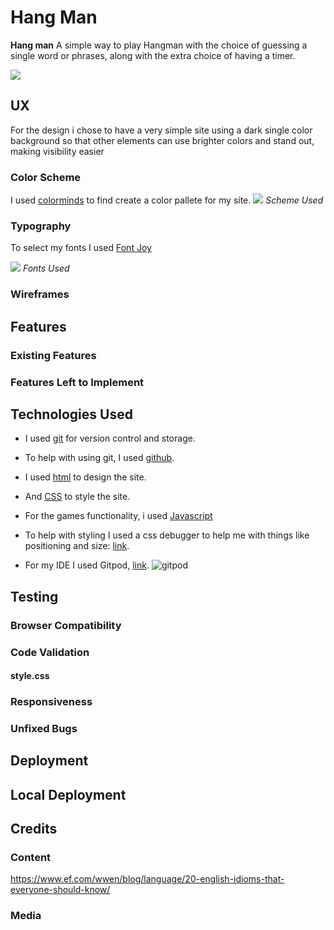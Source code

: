 # Hang Man

__Hang man__ A simple way to play Hangman with the choice of guessing a single word or phrases, along with the extra choice of having a timer. 

![](documentation/images/amiresponsive.png)

## UX
For the design i chose to have a very simple site using a dark single color background so that other elements can use brighter colors and stand out, making visibility easier

### Color Scheme
I used [colorminds](http://colormind.io/) to find create a color pallete for my site.
![](documentation/images/colors.png)
*Scheme Used*

### Typography
To select my fonts I used [Font Joy](https://fontjoy.com/)

![](documentation/images/fonts.png)
*Fonts Used*
### Wireframes

## Features
### Existing Features

### Features Left to Implement

## Technologies Used
- I used [git](https://git-scm.com/) for version control and storage.
- To help with using git, I used [github](https://github.com/).

- I used [html](https://en.wikipedia.org/wiki/HTML) to design the site.
- And [CSS](https://en.wikipedia.org/wiki/CSS) to style the site.
- For the games functionality, i used [Javascript](https://en.wikipedia.org/wiki/JavaScript)
- To help with styling I used a css debugger to help me with things like positioning and size: [link](https://github.com/benscabbia/x-ray).
- For my IDE I used Gitpod, [link](https://www.gitpod.io/).
![gitpod](documentation/images/gitpod.png)

## Testing

### Browser Compatibility

### Code Validation

#### style.css

### Responsiveness

### Unfixed Bugs

## Deployment

## Local Deployment


## Credits

### Content
https://www.ef.com/wwen/blog/language/20-english-idioms-that-everyone-should-know/

### Media
